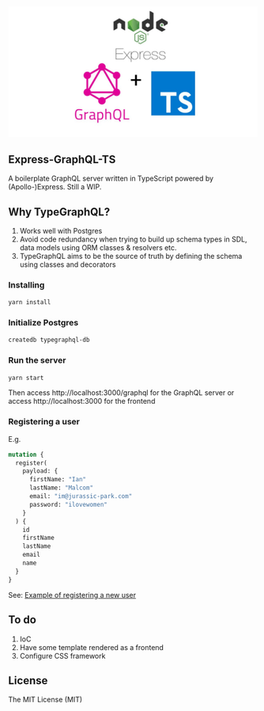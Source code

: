 <p align="center">
  <img src="public/img/logo.jpg"/>
</p>

## Express-GraphQL-TS

A boilerplate GraphQL server written in TypeScript powered by (Apollo-)Express. Still a WIP.

## Why TypeGraphQL?

1. Works well with Postgres
2. Avoid code redundancy when trying to build up schema types in SDL, data models using ORM classes & resolvers etc.
3. TypeGraphQL aims to be the source of truth by defining the schema using classes and decorators

### Installing

```bash
yarn install
```

### Initialize Postgres

```bash
createdb typegraphql-db
```

### Run the server

```bash
yarn start
```

Then access http://localhost:3000/graphql for the GraphQL server
or
access http://localhost:3000 for the frontend

### Registering a user

E.g.

```graphql
mutation {
  register(
    payload: {
      firstName: "Ian"
      lastName: "Malcom"
      email: "im@jurassic-park.com"
      password: "ilovewomen"
    }
  ) {
    id
    firstName
    lastName
    email
    name
  }
}
```

See: [Example of registering a new user](src/modules/user/register/example-register.md)

## To do

1. IoC
2. Have some template rendered as a frontend
3. Configure CSS framework

## License

The MIT License (MIT)
